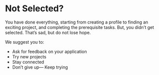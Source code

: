 # Not Selected?

You have done everything, starting from creating a profile to finding an exciting project, and completing the prerequisite tasks. But, you didn’t get selected. That’s sad, but do not lose hope.

We suggest you to:

* Ask for feedback on your application
* Try new projects
* Stay connected
* Don’t give up— Keep trying
